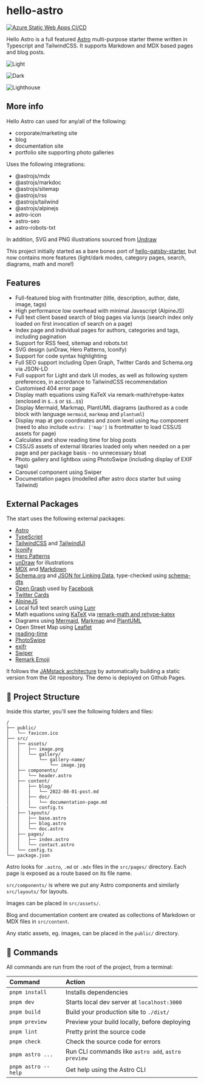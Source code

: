 # hello-astro

[![Azure Static Web Apps CI/CD](https://github.com/wahidsaleemi/hello-astro/actions/workflows/azure-static-web-apps-ashy-river-0963f9310.yml/badge.svg)](https://github.com/wahidsaleemi/hello-astro/actions/workflows/azure-static-web-apps-ashy-river-0963f9310.yml)

Hello Astro is a full featured [Astro](https://astro.build) multi-purpose starter theme written in Typescript and TailwindCSS. It supports Markdown and MDX based pages and blog posts.

![Light](https://github.com/hellotham/hello-astro/raw/main/screenshot-light.png)

![Dark](https://github.com/hellotham/hello-astro/raw/main/screenshot-dark.png)

![Lighthouse](https://github.com/hellotham/hello-astro/raw/main/lighthouse.png)

## More info
Hello Astro can used for any/all of the following:

- corporate/marketing site
- blog
- documentation site
- portfolio site supporting photo galleries

Uses the following integrations:

- @astrojs/mdx
- @astrojs/markdoc
- @astrojs/sitemap
- @astrojs/rss
- @astrojs/tailwind
- @astrojs/alpinejs
- astro-icon
- astro-seo
- astro-robots-txt

In addition, SVG and PNG illustrations sourced from [Undraw](https://undraw.co)

This project initially started as a bare bones port of [hello-gatsby-starter](https://github.com/hellotham/hello-gatsby-starter), but now contains more features (light/dark modes, category pages, search, diagrams, math and more!)

## Features

- Full-featured blog with frontmatter (title, description, author, date, image, tags)
- High performance low overhead with minimal Javascript (AlpineJS)
- Full text client based search of blog pages via lunrjs (search index only loaded on first invocation of search on a page)
- Index page and individual pages for authors, categories and tags, including pagination
- Support for RSS feed, sitemap and robots.txt
- SVG design (unDraw, Hero Patterns, Iconify)
- Support for code syntax highlighting
- Full SEO support including Open Graph, Twitter Cards and Schema.org via JSON-LD
- Full support for Light and dark UI modes, as well as following system preferences, in accordance to TailwindCSS recommendation
- Customised 404 error page
- Display math equations using KaTeX via remark-math/rehype-katex (enclosed in `$`...`$` or `$$`...`$$`)
- Display Mermaid, Markmap, PlantUML diagrams (authored as a code block with language `mermaid`, `markmap` and `plantuml`)
- Display map at geo coordinates and zoom level using `Map` component (need to also include `extra: ['map']` is frontmatter to load CSS/JS assets for page)
- Calculates and show reading time for blog posts
- CSS/JS assets of external libraries loaded only when needed on a per page and per package basis - no unnecessary bloat
- Photo gallery and lightbox using PhotoSwipe (including display of EXIF tags)
- Carousel component using Swiper
- Documentation pages (modelled after astro docs starter but using Tailwind)

## External Packages

The start uses the following external packages:

- [Astro](https://astro.build/)
- [TypeScript](https://www.typescriptlang.org/)
- [TailwindCSS](https://tailwindcss.com) and [TailwindUI](https://tailwindui.com)
- [Iconify](https://iconify.design/)
- [Hero Patterns](https://heropatterns.com/)
- [unDraw](https://undraw.co/) for illustrations
- [MDX](https://mdxjs.com/) and [Markdown](https://www.markdownguide.org/)
- [Schema.org](https://schema.org/) and [JSON for Linking Data](https://json-ld.org/), type-checked using [schema-dts](https://github.com/google/schema-dts)
- [Open Graph](https://ogp.me/) used by [Facebook](https://developers.facebook.com/docs/sharing/webmasters/#markup)
- [Twitter Cards](https://developer.twitter.com/en/docs/twitter-for-websites/cards/overview/abouts-cards)
- [AlpineJS](https://alpinejs.dev)
- Local full text search using [Lunr](https://lunrjs.com)
- Math equations using [KaTeX](https://katex.org) via [remark-math and rehype-katex](https://github.com/remarkjs/remark-math)
- Diagrams using [Mermaid](https://mermaid-js.github.io/mermaid/#/), [Markmap](https://markmap.js.org) and [PlantUML](https://plantuml.com)
- Open Street Map using [Leaflet](https://leafletjs.com/)
- [reading-time](https://github.com/ngryman/reading-time)
- [PhotoSwipe](https://photoswipe.com)
- [exifr](https://mutiny.cz/exifr/)
- [Swiper](https://swiperjs.com/)
- [Remark Emoji](https://github.com/rhysd/remark-emoji)

It follows the [JAMstack architecture](https://jamstack.org) by automatically building a static version from the Git repository. The demo is deployed on Github Pages.

## 🚀 Project Structure

Inside this starter, you'll see the following folders and files:

```text
/
├── public/
│   └── favicon.ico
├── src/
│   ├── assets/
│   │   ├── image.png
│   │   └── gallery/
│   │       └── gallery-name/
│   │           └── image.jpg
│   ├── components/
│   │   └── header.astro
│   ├── content/
│   │   ├── blog/
│   │   |   └── 2022-08-01-post.md
│   │   ├── doc/
│   │   |   └── documentation-page.md
|   │   └── config.ts
│   ├── layouts/
│   │   ├── base.astro
│   │   ├── blog.astro
│   │   └── doc.astro
│   ├── pages/
│   │   ├── index.astro
│   │   └── contact.astro
│   └── config.ts
└── package.json
```

Astro looks for `.astro`, `.md` or `.mdx` files in the `src/pages/` directory. Each page is exposed as a route based on its file name.

`src/components/` is where we put any Astro components and similarly `src/layouts/` for layouts.

Images can be placed in `src/assets/`.

Blog and documentation content are created as collections of Markdown or MDX files in `src/content`.

Any static assets, eg. images, can be placed in the `public/` directory.

## 🧞 Commands

All commands are run from the root of the project, from a terminal:

| Command             | Action                                             |
| :------------------ | :------------------------------------------------- |
| `pnpm install`              | Installs dependencies                              |
| `pnpm dev`          | Starts local dev server at `localhost:3000`        |
| `pnpm build`        | Build your production site to `./dist/`            |
| `pnpm preview`      | Preview your build locally, before deploying       |
| `pnpm lint`         | Pretty print the source code                       |
| `pnpm check`        | Check the source code for errors                   |                 |
| `pnpm astro ...`    | Run CLI commands like `astro add`, `astro preview` |
| `pnpm astro --help` | Get help using the Astro CLI                       |